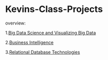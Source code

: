 # Kevins-Class-Projects
overview: 

1.[Big Data Science and Visualizing Big Data](https://github.com/BeviG/Kevins-Class-Projects/blob/main/Project_5_6%2C_Description_in_Text.ipynb)

2.[Business Intelligence](https://github.com/BeviG/Kevins-Class-Projects/blob/main/Project_8_model_exploration_1.ipynb)

3.[Relational Database Technologies](https://github.com/BeviG/Kevins-Class-Projects/blob/main/Applied_Machine_Learning_Project.ipynb)
